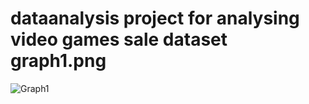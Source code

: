 # dataanalysis project for analysing video games sale dataset graph1.png
![Graph1](akselayn/dataanlysis/graph1.png)
